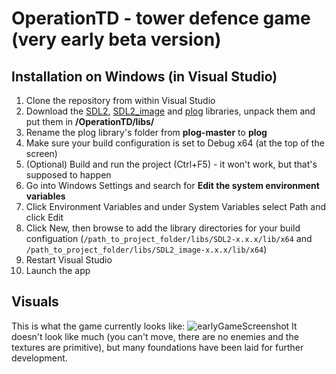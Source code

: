 # OperationTD - tower defence game (very early beta version)
## Installation on Windows (in Visual Studio)
1. Clone the repository from within Visual Studio
2. Download the [SDL2](https://github.com/libsdl-org/SDL/releases/download/release-2.28.5/SDL2-devel-2.28.5-VC.zip), [SDL2_image](https://github.com/libsdl-org/SDL_image/releases/download/release-2.8.2/SDL2_image-devel-2.8.2-VC.zip) and [plog](https://github.com/SergiusTheBest/plog) libraries, unpack them and put them in **/OperationTD/libs/**
3. Rename the plog library's folder from **plog-master** to **plog**
4. Make sure your build configuration is set to Debug x64 (at the top of the screen)
5. (Optional) Build and run the project (Ctrl+F5) - it won't work, but that's supposed to happen
6. Go into Windows Settings and search for **Edit the system environment variables**
7. Click Environment Variables and under System Variables select Path and click Edit
8. Click New, then browse to add the library directories for your build configuation (`/path_to_project_folder/libs/SDL2-x.x.x/lib/x64` and `/path_to_project_folder/libs/SDL2_image-x.x.x/lib/x64`)
9. Restart Visual Studio
10. Launch the app 

## Visuals
This is what the game currently looks like:
![earlyGameScreenshot](https://github.com/maciejdyrdal/OperationTD/assets/64736385/e5495088-3c08-472c-a3e4-3f8b306c3fef)
It doesn't look like much (you can't move, there are no enemies and the textures are primitive), but many foundations have been laid for further development.
